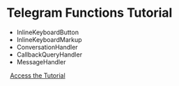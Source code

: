 # Telegram Functions Tutorial
- InlineKeyboardButton
- InlineKeyboardMarkup
- ConversationHandler
- CallbackQueryHandler
- MessageHandler

&nbsp;&nbsp;[Access the Tutorial](https://gabiusp.github.io/telegram-functions-tutorial/)
